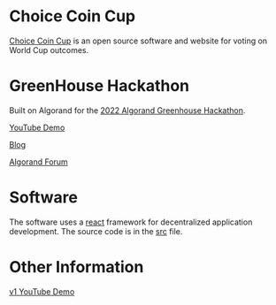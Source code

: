 # Choice Coin Cup
[Choice Coin Cup](https://www.choiceinferno.com/) is an open source software and website for voting on World Cup outcomes. 

# GreenHouse Hackathon
Built on Algorand for the [2022 Algorand Greenhouse Hackathon](https://github.com/algorandfoundation/grow-algorand/issues/191).

[YouTube Demo](https://www.youtube.com/watch?v=mhdyFMJ4-JM)

[Blog](https://medium.com/@ChoiceCoin/choice-coin-cup-bdb9ea415bb)

[Algorand Forum](https://forum.algorand.org/t/choice-coin-cup/8077)

# Software

The software uses a [react](https://reactjs.org/) framework for decentralized application development. The source code is in the [src](https://github.com/Bhaney44/Choice-Coin-Cup/tree/main/src) file.

# Other Information

[v1 YouTube Demo](https://www.youtube.com/watch?v=3kMrobt61mM)
